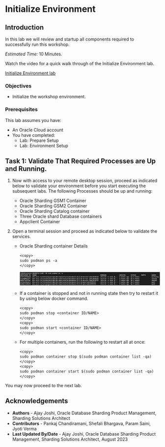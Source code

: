# Initialize Environment

## Introduction

In this lab we will review and startup all components required to successfully run this workshop.

*Estimated Time:* 10 Minutes.

Watch the video for a quick walk through of the Initialize Environment lab.

[Initialize Environment lab](youtube:e3EXx3BMhec)

### Objectives
- Initialize the workshop environment.

### Prerequisites
This lab assumes you have:
- An Oracle Cloud account
- You have completed:
    - Lab: Prepare Setup 
    - Lab: Environment Setup

## Task 1: Validate That Required Processes are Up and Running.
1. Now with access to your remote desktop session, proceed as indicated below to validate your environment before you start executing the subsequent labs. The following Processes should be up and running:

    - Oracle Sharding GSM1  Container
    - Oracle Sharding GSM2  Container
    - Oracle Sharding Catalog container
    - Three Oracle shard Database containers
    - Appclient Container

2.  Open a terminal session and proceed as indicated below to validate the services.

    - Oracle Sharding container Details

        ```
        <copy>
        sudo podman ps -a
        </copy>
        ```
        ![sharding docker](images/uds-t1-podman-containers-1.png " ")

    - If a container is stopped and not in running state then try to restart it by using below docker command.

        ```
        <copy>
        sudo podman stop <container ID/NAME>
        </copy>
        <copy>
        sudo podman start <container ID/NAME>
        </copy>
        ```
    - For multiple containers, run the following to restart all at once:

        ```
        <copy>
        sudo podman container stop $(sudo podman container list -qa)
        </copy>
        <copy>
        sudo podman container start $(sudo podman container list -qa)
        </copy>
        ```

You may now proceed to the next lab.

## Acknowledgements
* **Authors** - Ajay Joshi, Oracle Database Sharding Product Management, Sharding Solutions Architect
* **Contributors** - Pankaj Chandiramani, Shefali Bhargava, Param Saini, Jyoti Verma
* **Last Updated By/Date** - Ajay Joshi, Oracle Database Sharding Product Management, Sharding Solutions Architect, August 2023
